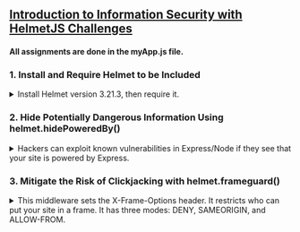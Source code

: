 ## [Introduction to Information Security with HelmetJS Challenges](https://www.freecodecamp.org/learn/information-security/information-security-with-helmetjs/)

#### All assignments are done in the myApp.js file.

### 1. Install and Require Helmet to be Included

<details>
<summary>
Install Helmet version 3.21.3, then require it. 
</summary>
<br>
You can install a specific version of a package with

`npm install --save-exact package@version`,
or by adding it to your **package.json** directly.

> Solution: run `npm i helmet@3.21.3` in terminal, then initialise helmet in **myApp.js** accordingly.

</details>

### 2. Hide Potentially Dangerous Information Using helmet.hidePoweredBy()

<details>
<summary>
Hackers can exploit known vulnerabilities in Express/Node if they see that your site is powered by Express.
</summary>
<br>

_X-Powered-By: Express_ is sent in every request coming from Express by default. Use the `helmet.hidePoweredBy()` middleware to remove the **X-Powered-By** header. <br>

> > [ How to view headers in browser DevTools](https://www.geeksforgeeks.org/node-js-securing-apps-with-helmet-js/)
> >
> > - Right-click anywhere on the live webpage, select **Inspect Element**, then navigate to the **Network** tab.
> > - Refresh the webpage, then select the item in the **Name** list that has the same name as the page URL (it's usually the first item).
> > - Refresh the webpage after saving changes in myApp.js. It might take a while for the headers to update due to FreeCodeCamp's backend.
> >
> >   Solution: enclose the `hidePoweredBy()` method within `app.use( )` to invoke it.
>
> Optional: add configuration object `{ setTo: PHP 4.2.0 }` to change the **X-Powered-By** header value instead of hiding it.
>
> When done successfully, the header should be hidden or altered as shown:
>
> ![Updated X-Powered-By header shown in Developer Tools](https://github.com/schmwong/InfoSec-with-HelmetJS/blob/main/screenshots/02_x-powered-by%20header.png)

</details>

### 3. Mitigate the Risk of Clickjacking with helmet.frameguard()

<details>
<summary>
This middleware sets the X-Frame-Options header. It restricts who can put your site in a frame. It has three modes: DENY, SAMEORIGIN, and ALLOW-FROM.
</summary>
<br>
Clickjacking is a technique of tricking a user into interacting with a page different from what the user thinks it is. This can be obtained executing your page in a malicious context, by means of iframing. In that context a hacker can put a hidden layer over your page. Hidden buttons can be used to run bad scripts.

Your page could be put in a _<frame>_ or _<iframe>_ without your consent.

We don’t need our app to be framed.

Use `helmet.frameguard()` passing with the configuration object `{ action: 'deny' }`.

After refreshing the live webpage, the **X-Frame-Options** header should appear as shown:

![X-Frame-Options header shown in Developer Tools](https://github.com/schmwong/InfoSec-with-HelmetJS/blob/main/screenshots/03_x-frame-options%20header.png)

</details>

### 4. Mitigate the Risk of Cross Site Scripting (XSS) Attacks with helmet.xssFilter()

<details>
<summary>
Cross-site scripting (XSS) is a frequent type of attack where malicious scripts are injected into vulnerable pages, with the purpose of stealing sensitive data like session cookies, or passwords.
</summary>
<br>
The basic rule to lower the risk of an XSS attack is simple: “Never trust user’s input”. As a developer you should always sanitize all the input coming from the outside. This includes data coming from forms, GET query urls, and even from POST bodies. Sanitizing means that you should find and encode the characters that may be dangerous e.g. <, >.

Modern browsers can help mitigating the risk by adopting better software strategies. Often these are configurable via http headers.

The X-XSS-Protection HTTP header is a basic protection. The browser detects a potential injected script using a heuristic filter. If the header is enabled, the browser changes the script code, neutralizing it. It still has limited support.

Solution: enclose the `helmet.xssFilter()` method within `app.use( )`

The **X-XSS-Protection header** will appear with the value **1; mode=block** (i.e. the browser will prevent rendering of the page if an attack is detected) as shown:

![X-XSS-Protection header shown in Developer Tools](https://github.com/schmwong/InfoSec-with-HelmetJS/blob/main/screenshots/04_x-xss-protection%20header.png)

</details>

### 5. Avoid Inferring the Response MIME Type with helmet.noSniff()

<details>
<summary>
Browsers can use content or MIME sniffing to override

response **Content-Type** headers to guess and process the data using an implicit content type.

While this can be convenient in some scenarios, it can also lead to some dangerous attacks.

</summary>
<br>

This middleware sets the **X-Content-Type-Options** header to **noSniff**, instructing the browser to not bypass the provided Content-Type.

> Solution: Use the `helmet.noSniff()` method on your server — enclose it within `app.use( )`.
>
> The **X-Content-Type-Options** header will appear as shown:
>
> ![X-Content-Type-Options header shown in Developer Tools](https://github.com/schmwong/InfoSec-with-HelmetJS/blob/main/screenshots/05_x-content-type-options%20header.png)

</details>

### 6. Prevent IE from Opening Untrusted HTML with helmet.ieNoOpen()

<details>
<summary>
Some web applications will serve untrusted HTML for download. Some versions of Internet Explorer by default open those HTML files in the context of your site. This means that an untrusted HTML page could start doing bad things in the context of your pages. 
</summary>
<br>

This middleware sets the **X-Download-Options** header to **ieNoOpen**. This will prevent IE users from executing downloads in the trusted site’s context.

> Solution: enclose the `helmet.ieNoOpen()` method within `app.use( )`
>
> The **X-Download-Options** header will appear as shown:
>
> ![X-Download-Options header shown in Developer Tools](https://github.com/schmwong/InfoSec-with-HelmetJS/blob/main/screenshots/06_x-download-options%20header.png)

</details>

### 7. Ask Browsers to Access Your Site via HTTPS Only with helmet.hsts()

<details>
<summary>
HTTP Strict Transport Security (HSTS) is a web security policy which helps to protect websites against protocol downgrade attacks and cookie hijacking. 
</summary>
<br>
If your website can be accessed via HTTPS you can ask user’s browsers to avoid using insecure HTTP.

By setting the header **Strict-Transport-Security**, you tell the browsers to use HTTPS for the future requests in a specified amount of time. This will work for the requests coming after the initial request.

Configure `helmet.hsts()` to use HTTPS for the next 90 days. Pass the config object `{ maxAge: timeInSeconds, force: true }`. You can create a variable `ninetyDaysInSeconds = 90*24*60*60;` to use for the `timeInSeconds`. Replit already has hsts enabled. To override its settings you need to set the field "force" to true in the config object. We will intercept and restore the Replit header, after inspecting it for testing.

Note: Configuring HTTPS on a custom website requires the acquisition of a domain, and a SSL/TLS Certificate.

> Solution:
>
> - Create and initialise the variable `var ninetyDaysInSeconds` as shown in the instructions.
> - On a new line, enclose the `helmet.hsts()` method within `app.use( )`
> - Pass the configuration object containing two properties, `maxAge: ninetyDaysInSeconds` and `force: true`.
>
> The **Strict-Transport-Security** header should appear with the **maxAge** value of **7776000s** as shown:
>
> ![X-Download-Options header shown in Developer Tools](https://github.com/schmwong/InfoSec-with-HelmetJS/blob/main/screenshots/07_strict-transport-security%20header.png)

</details>

### 8. Disable DNS Prefetching with helmet.dnsPrefetchControl()

<details>
<summary>
To improve performance, most browsers prefetch DNS records for the links in a page. In that way the destination IP is already known when the user clicks on a link. This may lead to over-use of the DNS service 
</summary>

(if you own a big website, visited by millions people…), privacy issues (one eavesdropper could infer that you are on a certain page), or page statistics alteration (some links may appear visited even if they are not).

If you have high security needs you can disable DNS prefetching, at the cost of a performance penalty.

Use the `helmet.dnsPrefetchControl()` method on your server.

> Solution: Solution: enclose the `helmet.dnsPrefetchControl()` method within `app.use( )`
>
> The **X-DNS-Prefetch-Control** header will appear as shown:
>
> ![X-Download-Options header shown in Developer Tools](https://github.com/schmwong/InfoSec-with-HelmetJS/blob/main/screenshots/08_x-dns-prefetch-control%20header.png)

</details>

### 9. Disable Client-Side Caching with helmet.noCache()

<details>
<summary>
If you are releasing an update for your website, and you want the users to always download the newer version, you can (try to) disable caching on client’s browser. 
</summary>
<br>
It can be useful in development too. Caching has performance benefits, which you will lose, so only use this option when there is a real need.

Use the `helmet.noCache()` method on your server.

> Solution: Solution: enclose the `helmet.noCache()` method within `app.use( )`
>
> The **Pragma** header appears and the **Cache-Control** header will have its values changed to **no-store, no-cache, must-revalidate, proxy-revalidate** as shown:
>
> ![Pragma and Cache-Control headers shown in Developer Tools](https://github.com/schmwong/InfoSec-with-HelmetJS/blob/main/screenshots/09_pragma%20and%20cache-control%20headers.png)

</details>

### 10. Set a Content Security Policy with helmet.contentSecurityPolicy()

<details>
<summary>
This challenge highlights one promising new defense that can significantly reduce the risk and impact of many type of attacks in modern browsers. By setting and configuring a Content Security Policy you can prevent the injection of anything unintended into your page.

This will protect your app from XSS vulnerabilities, undesired tracking, malicious frames, and much more.

</summary>
<br>
CSP works by defining an allowed list of content sources which are trusted. You can configure them for each kind of resource a web page may need (scripts, stylesheets, fonts, frames, media, and so on…).

There are multiple directives available, so a website owner can have a granular control. See HTML 5 Rocks, KeyCDN for more details. Unfortunately, CSP is unsupported by older browsers.

By default, directives are wide open, so it’s important to set the defaultSrc directive as a fallback. Helmet supports both defaultSrc and default-src naming styles. The fallback applies for most of the unspecified directives.

In this exercise, use `helmet.contentSecurityPolicy()`. Configure it by adding a directives object. In the object, set the `defaultSrc` to `["'self'"]` (the list of allowed sources must be in an array), in order to trust only your website address by default. Also set the scriptSrc directive so that you only allow scripts to be downloaded from your website (`'self'`), and from the domain `'trusted-cdn.com'`.

Hint: in the `'self'` keyword, the single quotes are part of the keyword itself, so it needs to be enclosed in double quotes to be working.

> Solution:

> - Enclose the `helmet.contentSecurityPolicy()` method within `app.use( )`
> - Pass the `directives` configuration object containing two properties, <br> `defaultSrc: ["'self'"]` and <br> `scriptSrc: ["'self'", "trusted-cdn.com"]`.
> The **Content-Security-Policy** header will appear as shown:
>
> ![Content-Security-Policy header shown in Developer Tools](https://github.com/schmwong/InfoSec-with-HelmetJS/blob/main/screenshots/10_content-security-policy%20header.png)

</details>
